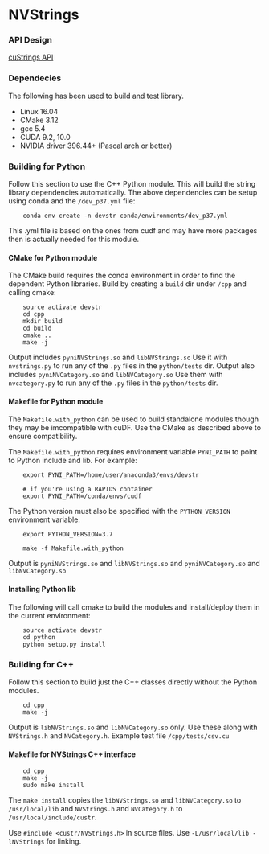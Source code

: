 NVStrings
===========

### API Design

[cuStrings API](cuStrings-API.pdf)

### Dependecies

The following has been used to build and test library.

* Linux 16.04
* CMake 3.12
* gcc 5.4
* CUDA 9.2, 10.0
* NVIDIA driver 396.44+  (Pascal arch or better)

### Building for Python 

Follow this section to use the C++ Python module.
This will build the string library dependencies automatically.
The above dependencies can be setup using conda and the `/dev_p37.yml` file:
```
    conda env create -n devstr conda/environments/dev_p37.yml
```
This .yml file is based on the ones from cudf and may have more packages then is actually needed for this module.

#### CMake for Python module

The CMake build requires the conda environment in order to find the dependent Python libraries. Build by creating a `build` dir under `/cpp` and calling cmake:
```
    source activate devstr
    cd cpp
    mkdir build
    cd build
    cmake ..
    make -j
```

Output includes `pyniNVStrings.so` and `libNVStrings.so`
Use it with `nvstrings.py` to run any of the `.py` files in the `python/tests` dir.
Output also includes `pyniNVCategory.so` and `libNVCategory.so`
Use them with `nvcategory.py` to run any of the `.py` files in the `python/tests` dir.

#### Makefile for Python module
The `Makefile.with_python` can be used to build standalone modules though they may be imcompatible with cuDF. Use the CMake as described above to ensure compatibility.

The `Makefile.with_python` requires environment variable `PYNI_PATH` to point to Python include and lib. For example:
```
    export PYNI_PATH=/home/user/anaconda3/envs/devstr
    
    # if you're using a RAPIDS container
    export PYNI_PATH=/conda/envs/cudf
```
The Python version must also be specified with the `PYTHON_VERSION` environment variable:
```
    export PYTHON_VERSION=3.7
```
```
    make -f Makefile.with_python
```
Output is `pyniNVStrings.so` and `libNVStrings.so` and `pyniNVCategory.so` and `libNVCategory.so`


#### Installing Python lib

The following will call cmake to build the modules and install/deploy them in the current environment:
```
    source activate devstr
    cd python
    python setup.py install
```


### Building for C++

Follow this section to build just the C++ classes directly without the Python modules.
```
    cd cpp
    make -j
```

Output is `libNVStrings.so` and `libNVCategory.so` only.
Use these along with `NVStrings.h` and `NVCategory.h`.
Example test file `/cpp/tests/csv.cu`


#### Makefile for NVStrings C++ interface

```
    cd cpp
    make -j
    sudo make install
```
The `make install` copies the `libNVStrings.so` and `libNVCategory.so` to `/usr/local/lib`
and `NVStrings.h` and `NVCategory.h` to `/usr/local/include/custr`.

Use `#include <custr/NVStrings.h>` in source files.
Use `-L/usr/local/lib -lNVStrings` for linking.

